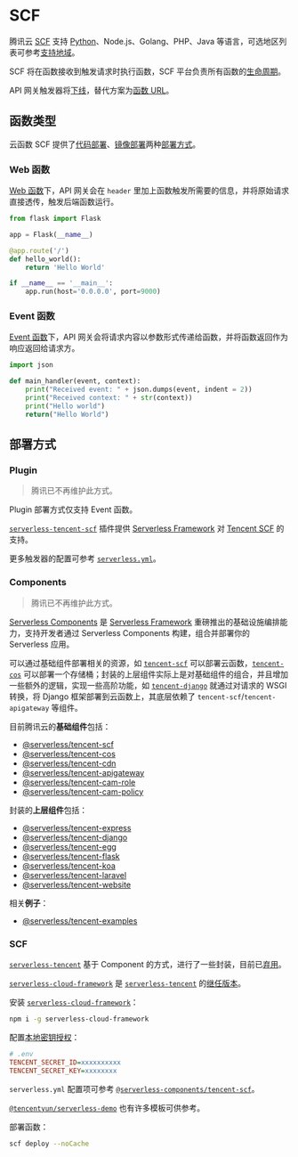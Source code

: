 # SCF

腾讯云 [SCF](https://cloud.tencent.com/document/product/583) 支持 [Python](https://cloud.tencent.com/document/product/583/55592)、Node.js、Golang、PHP、Java 等语言，可选地区列表可参考[支持地域](https://cloud.tencent.com/document/product/583/17299#.E6.94.AF.E6.8C.81.E5.9C.B0.E5.9F.9F)。

SCF 将在函数接收到触发请求时执行函数，SCF 平台负责所有函数的[生命周期](https://cloud.tencent.com/document/product/583/9694)。

API 网关触发器将[下线](https://cloud.tencent.com/document/product/583/107631)，替代方案为[函数 URL](https://cloud.tencent.com/document/product/583/96099)。

## 函数类型

云函数 SCF 提供了[代码部署](https://cloud.tencent.com/document/product/583/73483)、[镜像部署](https://cloud.tencent.com/document/product/583/56051)两种[部署方式](https://cloud.tencent.com/document/product/583/73923)。

### Web 函数

[Web 函数](https://cloud.tencent.com/document/product/583/56124)下，API 网关会在 `header` 里加上函数触发所需要的信息，并将原始请求直接透传，触发后端函数运行。

```python
from flask import Flask

app = Flask(__name__)

@app.route('/')
def hello_world():
    return 'Hello World'

if __name__ == '__main__':
    app.run(host='0.0.0.0', port=9000)
```

### Event 函数

[Event 函数](https://cloud.tencent.com/document/product/583/9694#scf-.E4.BA.8B.E4.BB.B6.E5.87.BD.E6.95.B0)下，API 网关会将请求内容以参数形式传递给函数，并将函数返回作为响应返回给请求方。

```python
import json

def main_handler(event, context):
    print("Received event: " + json.dumps(event, indent = 2)) 
    print("Received context: " + str(context))
    print("Hello world")
    return("Hello World")
```

## 部署方式

### Plugin

> 腾讯已不再维护此方式。

Plugin 部署方式仅支持 Event 函数。

[`serverless-tencent-scf`](https://github.com/tencentyun/serverless-tencent-scf/blob/master/README.zh-hans.md) 插件提供 [Serverless Framework](https://github.com/serverless/serverless) 对 [Tencent SCF](https://cloud.tencent.com/product/scf) 的支持。

更多触发器的配置可参考 [`serverless.yml`](https://github.com/serverless-tencent/serverless-tencent-scf/blob/master/docs/zh/yaml.md)。

### Components

> 腾讯已不再维护此方式。

[Serverless Components](https://github.com/serverless/components/blob/master/README.cn.md) 是 [Serverless Framework](https://github.com/serverless/serverless) 重磅推出的基础设施编排能力，支持开发者通过 Serverless Components 构建，组合并部署你的 Serverless 应用。

可以通过基础组件部署相关的资源，如 [`tencent-scf`](https://github.com/serverless-components/tencent-scf) 可以部署云函数，[`tencent-cos`](https://github.com/serverless-components/tencent-cos) 可以部署一个存储桶；封装的上层组件实际上是对基础组件的组合，并且增加一些额外的逻辑，实现一些高阶功能，如 [`tencent-django`](https://github.com/serverless-components/tencent-django) 就通过对请求的 WSGI 转换，将 Django 框架部署到云函数上，其底层依赖了 `tencent-scf`/`tencent-apigateway` 等组件。

目前腾讯云的**基础组件**包括：

- [@serverless/tencent-scf](https://github.com/serverless-components/tencent-scf)
- [@serverless/tencent-cos](https://github.com/serverless-components/tencent-cos)
- [@serverless/tencent-cdn](https://github.com/serverless-components/tencent-cdn)
- [@serverless/tencent-apigateway](https://github.com/serverless-components/tencent-apigateway)
- [@serverless/tencent-cam-role](https://github.com/serverless-components/tencent-cam-role)
- [@serverless/tencent-cam-policy](https://github.com/serverless-components/tencent-cam-policy)

封装的**上层组件**包括：

- [@serverless/tencent-express](https://github.com/serverless-components/tencent-express)
- [@serverless/tencent-django](https://github.com/serverless-components/tencent-django)
- [@serverless/tencent-egg](https://github.com/serverless-components/tencent-egg)
- [@serverless/tencent-flask](https://github.com/serverless-components/tencent-flask)
- [@serverless/tencent-koa](https://github.com/serverless-components/tencent-koa)
- [@serverless/tencent-laravel](https://github.com/serverless-components/tencent-laravel)
- [@serverless/tencent-website](https://github.com/serverless-components/tencent-website)

相关**例子**：

- [@serverless/tencent-examples](https://github.com/serverless-components/tencent-examples)

### SCF

[`serverless-tencent`](https://github.com/Serverlesstencent/serverless-tencent/tree/v3.21.6) 基于 Component 的方式，进行了一些封装，目前已[弃用](https://www.npmjs.com/package/serverless-tencent/v/3.21.6)。

[`serverless-cloud-framework`](https://github.com/Serverlesstencent/serverless-cloud-framework) 是 [`serverless-tencent`](https://github.com/Serverlesstencent/serverless-tencent/tree/v3.21.6) 的[继任版本](https://www.npmjs.com/package/serverless-cloud-framework)。

安装 [`serverless-cloud-framework`](https://cloud.tencent.com/document/product/583/44753)：

```sh
npm i -g serverless-cloud-framework
```

配置[本地密钥授权](https://cloud.tencent.com/document/product/1154/43006#.E6.9C.AC.E5.9C.B0.E5.AF.86.E9.92.A5.E6.8E.88.E6.9D.83)：

```ini
# .env
TENCENT_SECRET_ID=xxxxxxxxxx
TENCENT_SECRET_KEY=xxxxxxxx
```

`serverless.yml` 配置项可参考 [`@serverless-components/tencent-scf`](https://github.com/serverless-components/tencent-scf/blob/master/docs/configure.md)。

[`@tencentyun/serverless-demo`](https://github.com/tencentyun/serverless-demo) 也有许多模板可供参考。

部署函数：

```sh
scf deploy --noCache
```

